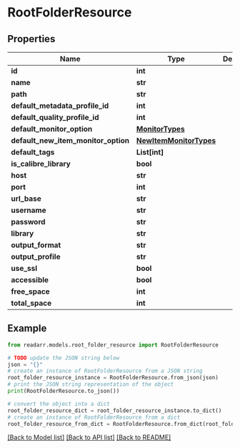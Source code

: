 # RootFolderResource


## Properties

Name | Type | Description | Notes
------------ | ------------- | ------------- | -------------
**id** | **int** |  | [optional] 
**name** | **str** |  | [optional] 
**path** | **str** |  | [optional] 
**default_metadata_profile_id** | **int** |  | [optional] 
**default_quality_profile_id** | **int** |  | [optional] 
**default_monitor_option** | [**MonitorTypes**](MonitorTypes.md) |  | [optional] 
**default_new_item_monitor_option** | [**NewItemMonitorTypes**](NewItemMonitorTypes.md) |  | [optional] 
**default_tags** | **List[int]** |  | [optional] 
**is_calibre_library** | **bool** |  | [optional] 
**host** | **str** |  | [optional] 
**port** | **int** |  | [optional] 
**url_base** | **str** |  | [optional] 
**username** | **str** |  | [optional] 
**password** | **str** |  | [optional] 
**library** | **str** |  | [optional] 
**output_format** | **str** |  | [optional] 
**output_profile** | **str** |  | [optional] 
**use_ssl** | **bool** |  | [optional] 
**accessible** | **bool** |  | [optional] 
**free_space** | **int** |  | [optional] 
**total_space** | **int** |  | [optional] 

## Example

```python
from readarr.models.root_folder_resource import RootFolderResource

# TODO update the JSON string below
json = "{}"
# create an instance of RootFolderResource from a JSON string
root_folder_resource_instance = RootFolderResource.from_json(json)
# print the JSON string representation of the object
print(RootFolderResource.to_json())

# convert the object into a dict
root_folder_resource_dict = root_folder_resource_instance.to_dict()
# create an instance of RootFolderResource from a dict
root_folder_resource_from_dict = RootFolderResource.from_dict(root_folder_resource_dict)
```
[[Back to Model list]](../README.md#documentation-for-models) [[Back to API list]](../README.md#documentation-for-api-endpoints) [[Back to README]](../README.md)


